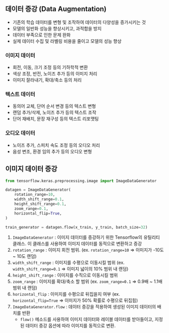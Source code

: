 ## 데이터 증강 (Data Augmentation)

- 기존의 학습 데이터를 변형 및 조작하여 데이터의 다양성을 증가시키는 것
- 모델의 일반화 성능을 향상시키고, 과적합을 방지
- 데이터 부족으로 인한 문제 완화
- 실제 데이터 수집 및 라벨링 비용을 줄이고 모델의 성능 향상

### 이미지 데이터

- 회전, 이동, 크기 조정 등의 기하학적 변환
- 색상 조정, 반전, 노이즈 추가 등의 이미지 처리
- 이미지 잘라내기, 확대/축소 등의 처리

### 텍스트 데이터

- 동의어 교체, 단어 순서 변경 등의 텍스트 변형
- 랜덤 추가/삭제, 노이즈 추가 등의 텍스트 조작
- 단어 재배치, 문장 재구성 등의 텍스트 리포맷팅

### 오디오 데이터

- 노이즈 추가, 스피치 속도 조정 등의 오디오 처리
- 음성 변조, 환경 임의 추가 등의 오디오 변형

## 이미지 데이터 증강

```python
from tensorflow.keras.preprocessing.image import ImageDataGenerator

datagen = ImageDataGenerator(
	rotation_range=10,
	width_shift_range=0.1,
	height_shift_range=0.1,
	zoom_range=0.1,
	horizontal_flip=True,
)

train_generator = datagen.flow(x_train, y_train, batch_size=32)
```

1. `ImageDataGenerator` : 이미지 데이터를 증강하기 위한 Tensorflow의 유틸리티 클래스. 이 클래스를 사용하여 이미지 데이터를 동적으로 변환하고 증강
2. `rotation_range` : 이미지 회전 범위. (ex. `rotation_range=10`  ⇒ 이미지가 -10도 ~ 10도 랜덤)
3. `width_shift_range` : 이미지를 수평으로 이동시킬 범위 (ex. `width_shift_range=0.1`  ⇒ 이미지 넓이의 10% 범위 내 랜덤)
4. `height_shift_range` : 이미지를 수직으로 이동시킬 범위
5. `zoom_range` : 이미지를 확대/축소 할 범위 (ex. `zoom_range=0.1`  ⇒ 0.9배 ~ 1.1배 범위 내 랜덤)
6. `horizontal_flip` : 이미지를 수평으로 뒤집을지 여부 (ex. `horizontal_flip=True`  ⇒ 이미지가 50% 확률로 수평으로 뒤집힘)
7. `ImageDataGenerator.flow` : 데이터 증강을 적용하여 생성된 이미지 데이터의 배치를 반환
    - `flow()` 메소드를 사용하여 이미지 데이터와 레이블 데이터를 받아들이고, 지정된 데이터 증강 옵션에 따라 이미지를 동적으로 변환.
